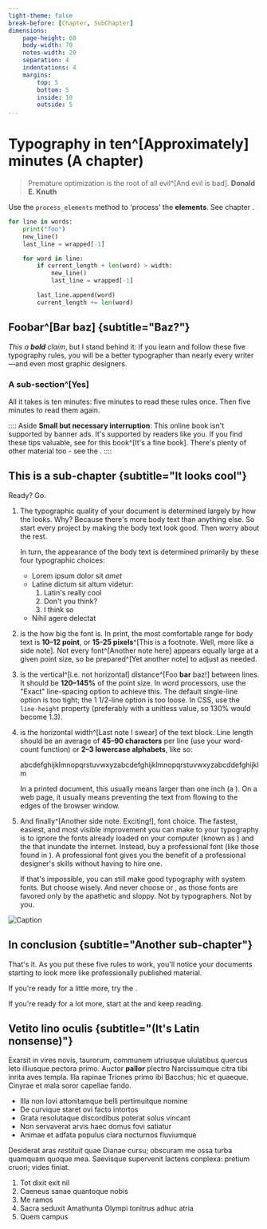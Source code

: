 ```yaml
---
light-theme: false
break-before: [Chapter, SubChapter]
dimensions:
    page-height: 60
    body-width: 70
    notes-width: 20
    separation: 4
    indentations: 4
    margins:
        top: 5
        bottom: 5
        inside: 10
        outside: 5
...
```


# Typography in ten^[Approximately] minutes (A chapter)

> Premature optimization is the root of all evil^[And evil is bad]. **Donald E. Knuth**

Use the `process_elements` method to 'process' the **elements**. See chapter [](#a-sub-section).

```python
for line in words:
    print("foo")
    new_line()
    last_line = wrapped[-1]

    for word in line:
        if current_length + len(word) > width:
            new_line()
            last_line = wrapped[-1]

        last_line.append(word)
        current_length += len(word)
```

## Foobar^[Bar baz] {subtitle="Baz?"}

*This a **bold** claim*, but I stand behind it: if you learn and follow these five typography rules, you will be a better typographer than nearly every writer—and even most graphic designers.

### A sub-section^[Yes]

All it takes is ten minutes: five minutes to read these rules once. Then five minutes to read them again.

:::: Aside
**Small but necessary interruption**: This online book isn't supported by banner ads. It's supported by readers like you. If you find these tips valuable, see [](#how-to-pay) for this book^[It's a fine book]. There's plenty of other material too - see the [](#table-of-contents).
::::

## This is a sub-chapter {subtitle="It looks cool"}

Ready? Go.

1. The typographic quality of your document is determined largely by how the [](#body-text) looks. Why? Because there's more body text than anything else. So start every project by making the body text look good. Then worry about the rest.

    In turn, the appearance of the body text is determined primarily by these four typographic choices:

    - Lorem ipsum dolor sit *amet*
    - Latine dictum sit altum videtur:
        1. Latin's really cool
        2. Don't you think?
        3. I think so
    - Nihil agere delectat

2. [](#point-size) is the how big the font is. In print, the most comfortable range for body text is **10–12 point**, or **15-25 pixels**^[This is a footnote. Well, more like a side note]. Not every font^[Another note here] appears equally large at a given point size, so be prepared^[Yet another note] to adjust as needed.

3. [](#line-spacing) is the vertical^[i.e. not horizontal] distance^[Foo **bar** baz!] between lines. It should be **120–145%** of the point size. In word processors, use the "Exact" line-spacing option to achieve this. The default single-line option is too tight; the 1 1/2-line option is too loose. In CSS, use the `line-height` property (preferably with a unitless value, so 130% would become 1.3).

4. [](#line-length) is the horizontal width^[Last note I swear] of the text block. Line length should be an average of **45–90 characters** per line (use your word-count function) or **2–3 lowercase alphabets**, like so:
    
    abcdefghijklmnopqrstuvwxyzabcdefghijklmnopqrstuvwxyzabcddefghijklm

    In a printed document, this usually means [](#page-margins) larger than one inch (a [](#typewriter-habit)). On a web page, it usually means preventing the text from flowing to the edges of the browser window.

5. And finally^[Another side note. Exciting!], font choice. The fastest, easiest, and most visible improvement you can make to your typography is to ignore the fonts already loaded on your computer (known as [](#system-fonts)) and the [](#free-fonts) that inundate the internet. Instead, buy a professional font (like those found in [](#font-recommendations)). A professional font gives you the benefit of a professional designer's skills without having to hire one.

    If that's impossible, you can still make good typography with system fonts. But choose wisely. And never choose [](#times-new-roman) or [](#arial), as those fonts are favored only by the apathetic and sloppy. Not by typographers. Not by you.

![Caption](vt100.jpg)

## In conclusion {subtitle="Another sub-chapter"}

That's it. As you put these five rules to work, you'll notice your documents starting to look more like professionally published material.

If you're ready for a little more, try the [](#summary-of-key-rules).

If you're ready for a lot more, start at the [](#foreword) and keep reading.

## Vetito lino oculis {subtitle="(It's Latin nonsense)"}

Exarsit in vires novis, taurorum, communem utriusque ululatibus quercus leto
illiusque pectora primo. Auctor **pallor** plectro Narcissumque citra tibi inrita
aves templa. Illa rapinae Triones primo ibi Bacchus; hic
et quaeque. Cinyrae et mala soror
capellae fando.

- Illa non Iovi attonitamque belli pertimuitque nomine
- De curvique staret ovi facto intortos
- Grata resolutaque discordibus poterat solus vincant
- Non servaverat arvis haec domus fovi satiatur
- Animae et adfata populus clara nocturnos fluviumque

Desiderat aras *restituit* quae Dianae cursu;
obscuram me ossa turba quamquam quoque mea. Saevisque supervenit lactens
conplexa: pretium cruori; vides finiat.

1. Tot dixit exit nil
2. Caeneus sanae quantoque nobis
3. Me ramos
4. Sacra seduxit Amathunta Olympi tonitrus adhuc atria
5. Quem campus

